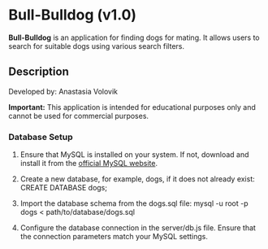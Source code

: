 # Bull-Bulldog (v1.0)

**Bull-Bulldog** is an application for finding dogs for mating. It allows users to search for suitable dogs using various search filters.

## Description

Developed by: Anastasia Volovik

**Important:** This application is intended for educational purposes only and cannot be used for commercial purposes.

### Database Setup

1. Ensure that MySQL is installed on your system. If not, download and install it from the [official MySQL website](https://dev.mysql.com/downloads/mysql/).

2. Create a new database, for example, dogs, if it does not already exist:
   CREATE DATABASE dogs;

3. Import the database schema from the dogs.sql file:
  mysql -u root -p dogs < path/to/database/dogs.sql

4. Configure the database connection in the server/db.js file. Ensure that the connection parameters match your MySQL settings.
